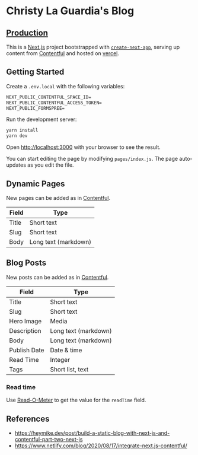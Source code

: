 # Christy La Guardia's Blog

## [Production](https://christylaguardia.com/)

This is a [Next.js](https://nextjs.org/) project bootstrapped with [`create-next-app`](https://github.com/vercel/next.js/tree/canary/packages/create-next-app), serving up content from [Contentful](https://github.com/contentful/contentful.js) and hosted on [vercel](https://vercel.com/).

## Getting Started

Create a `.env.local` with the following variables:

```txt
NEXT_PUBLIC_CONTENTFUL_SPACE_ID=
NEXT_PUBLIC_CONTENTFUL_ACCESS_TOKEN=
NEXT_PUBLIC_FORMSPREE=
```

Run the development server:

```bash
yarn install
yarn dev
```

Open [http://localhost:3000](http://localhost:3000) with your browser to see the result.

You can start editing the page by modifying `pages/index.js`. The page auto-updates as you edit the file.

## Dynamic Pages

New pages can be added as in [Contentful](https://be.contentful.com/login).

Field | Type
-- | --
Title | Short text
Slug | Short text
Body | Long text (markdown)

## Blog Posts

New posts can be added as in [Contentful](https://be.contentful.com/login).

Field | Type
-- | --
Title | Short text
Slug | Short text
Hero Image | Media
Description | Long text (markdown)
Body | Long text (markdown)
Publish Date | Date & time
Read Time | Integer
Tags | Short list, text

### Read time

Use [Read-O-Meter](https://niram.org/read/) to get the value for the `readTime` field.

## References

- https://heymike.dev/post/build-a-static-blog-with-next-js-and-contentful-part-two-next-js
- https://www.netlify.com/blog/2020/08/17/integrate-next.js-contentful/
